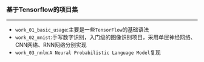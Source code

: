 ### 基于Tensorflow的项目集
---

- `work_01_basic_usage`:主要是一些`TensorFlow`的基础语法
- `work_02_mnist`:手写数字识别，入门级的图像识别项目，采用单层神经网络、CNN网络、RNN网络分别实现
- `work_03_nnlm`:`A Neural Probabilistic Language Model`复现

